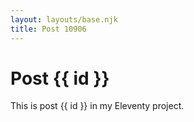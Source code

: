```yaml
---
layout: layouts/base.njk
title: Post 10906
---
```


# Post {{ id }}

This is post {{ id }} in my Eleventy project.
